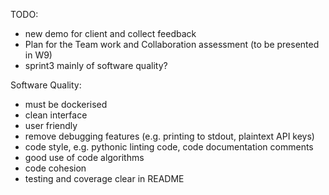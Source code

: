 <!-- SPDX-License-Identifier: zlib-acknowledgement -->
TODO: 
 - new demo for client and collect feedback
 - Plan for the Team work and Collaboration assessment (to be presented in W9)
 - sprint3 mainly of software quality?

Software Quality:
  - must be dockerised
  - clean interface
  - user friendly
  - remove debugging features (e.g. printing to stdout, plaintext API keys)
  - code style, e.g. pythonic linting code, code documentation comments
  - good use of code algorithms
  - code cohesion 
  - testing and coverage clear in README 
